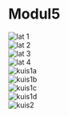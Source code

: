 # Modul5
![lat 1](https://github.com/akhmadfiqi/Modul5/blob/master/lat1.PNG)<br>
![lat 2](https://github.com/akhmadfiqi/Modul5/blob/master/lat2.PNG)<br>
![lat 3](https://github.com/akhmadfiqi/Modul5/blob/master/lat3.PNG)<br>
![lat 4](https://github.com/akhmadfiqi/Modul5/blob/master/lat4.PNG)<br>
![kuis1a](https://github.com/akhmadfiqi/Modul5/blob/master/kuis1a.PNG)<br>
![kuis1b](https://github.com/akhmadfiqi/Modul5/blob/master/kuis1b.PNG)<br>
![kuis1c](https://github.com/akhmadfiqi/Modul5/blob/master/kuis1c.PNG)<br>
![kuis1d](https://github.com/akhmadfiqi/Modul5/blob/master/kuis1d.PNG)<br>
![kuis2](https://github.com/akhmadfiqi/Modul5/blob/master/kuis2.PNG)<br>
